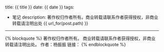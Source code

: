 title: {{ title }}
date: {{ date }}
tags:
- 笔记
description: 著作权归作者所有。商业转载请联系作者获得授权，非商业转载请注明出处 {{ url_for(post.path) }}
---

{% blockquote %}
著作权归作者所有。
商业转载请联系作者获得授权，非商业转载请注明出处。
作者：杨振振 
链接：
{% endblockquote %}
